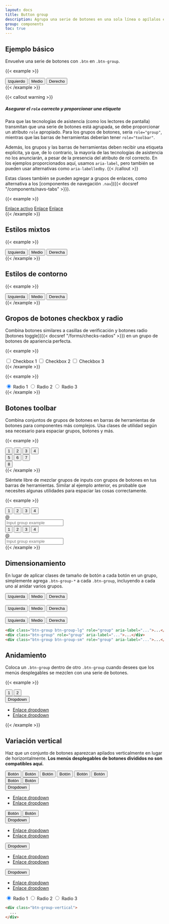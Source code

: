 ```yaml
---
layout: docs
title: Button group
description: Agrupa una serie de botones en una sola línea o apílalos en una columna vertical.
group: components
toc: true
---
```


## Ejemplo básico

Envuelve una serie de botones con `.btn` en `.btn-group`.

{{< example >}}
<div class="btn-group" role="group" aria-label="Basic example">
  <button type="button" class="btn btn-primary">Izquierdo</button>
  <button type="button" class="btn btn-primary">Medio</button>
  <button type="button" class="btn btn-primary">Derecho</button>
</div>
{{< /example >}}

{{< callout warning >}}
##### Asegurar el `role` correcto y proporcionar una etiqueta

Para que las tecnologías de asistencia (como los lectores de pantalla) transmitan que una serie de botones está agrupada, se debe proporcionar un atributo `role` apropiado. Para los grupos de botones, sería `role="group"`, mientras que las barras de herramientas deberían tener `role="toolbar"`.

Además, los grupos y las barras de herramientas deben recibir una etiqueta explícita, ya que, de lo contrario, la mayoría de las tecnologías de asistencia no los anunciarán, a pesar de la presencia del atributo de rol correcto. En los ejemplos proporcionados aquí, usamos `aria-label`, pero también se pueden usar alternativas como `aria-labelledby`.
{{< /callout >}}

Estas clases también se pueden agregar a grupos de enlaces, como alternativa a los [componentes de navegación `.nav`]({{< docsref "/components/navs-tabs" >}}).

{{< example >}}
<div class="btn-group">
  <a href="#" class="btn btn-primary active" aria-current="page">Enlace activo</a>
  <a href="#" class="btn btn-primary">Enlace</a>
  <a href="#" class="btn btn-primary">Enlace</a>
</div>
{{< /example >}}

## Estilos mixtos

{{< example >}}
<div class="btn-group" role="group" aria-label="Basic mixed styles example">
  <button type="button" class="btn btn-danger">Izquierda</button>
  <button type="button" class="btn btn-warning">Medio</button>
  <button type="button" class="btn btn-success">Derecha</button>
</div>
{{< /example >}}

## Estilos de contorno

{{< example >}}
<div class="btn-group" role="group" aria-label="Basic outlined example">
  <button type="button" class="btn btn-outline-primary">Izquierda</button>
  <button type="button" class="btn btn-outline-primary">Medio</button>
  <button type="button" class="btn btn-outline-primary">Derecha</button>
</div>
{{< /example >}}

## Gropos de botones checkbox y radio

Combina botones similares a casillas de verificación y botones radio [botones toggle]({{< docsref "/forms/checks-radios" >}}) en un grupo de botones de apariencia perfecta.

{{< example >}}
<div class="btn-group" role="group" aria-label="Basic checkbox toggle button group">
  <input type="checkbox" class="btn-check" id="btncheck1" autocomplete="off">
  <label class="btn btn-outline-primary" for="btncheck1">Checkbox 1</label>

  <input type="checkbox" class="btn-check" id="btncheck2" autocomplete="off">
  <label class="btn btn-outline-primary" for="btncheck2">Checkbox 2</label>

  <input type="checkbox" class="btn-check" id="btncheck3" autocomplete="off">
  <label class="btn btn-outline-primary" for="btncheck3">Checkbox 3</label>
</div>
{{< /example >}}

{{< example >}}
<div class="btn-group" role="group" aria-label="Basic radio toggle button group">
  <input type="radio" class="btn-check" name="btnradio" id="btnradio1" autocomplete="off" checked>
  <label class="btn btn-outline-primary" for="btnradio1">Radio 1</label>

  <input type="radio" class="btn-check" name="btnradio" id="btnradio2" autocomplete="off">
  <label class="btn btn-outline-primary" for="btnradio2">Radio 2</label>

  <input type="radio" class="btn-check" name="btnradio" id="btnradio3" autocomplete="off">
  <label class="btn btn-outline-primary" for="btnradio3">Radio 3</label>
</div>
{{< /example >}}

## Botones toolbar

Combina conjuntos de grupos de botones en barras de herramientas de botones para componentes más complejos. Usa clases de utilidad según sea necesario para espaciar grupos, botones y más.

{{< example >}}
<div class="btn-toolbar" role="toolbar" aria-label="Toolbar with button groups">
  <div class="btn-group me-2" role="group" aria-label="First group">
    <button type="button" class="btn btn-primary">1</button>
    <button type="button" class="btn btn-primary">2</button>
    <button type="button" class="btn btn-primary">3</button>
    <button type="button" class="btn btn-primary">4</button>
  </div>
  <div class="btn-group me-2" role="group" aria-label="Second group">
    <button type="button" class="btn btn-secondary">5</button>
    <button type="button" class="btn btn-secondary">6</button>
    <button type="button" class="btn btn-secondary">7</button>
  </div>
  <div class="btn-group" role="group" aria-label="Third group">
    <button type="button" class="btn btn-info">8</button>
  </div>
</div>
{{< /example >}}

Siéntete libre de mezclar grupos de inputs con grupos de botones en tus barras de herramientas. Similar al ejemplo anterior, es probable que necesites algunas utilidades para espaciar las cosas correctamente.

{{< example >}}
<div class="btn-toolbar mb-3" role="toolbar" aria-label="Toolbar with button groups">
  <div class="btn-group me-2" role="group" aria-label="First group">
    <button type="button" class="btn btn-outline-secondary">1</button>
    <button type="button" class="btn btn-outline-secondary">2</button>
    <button type="button" class="btn btn-outline-secondary">3</button>
    <button type="button" class="btn btn-outline-secondary">4</button>
  </div>
  <div class="input-group">
    <div class="input-group-text" id="btnGroupAddon">@</div>
    <input type="text" class="form-control" placeholder="Input group example" aria-label="Input group example" aria-describedby="btnGroupAddon">
  </div>
</div>

<div class="btn-toolbar justify-content-between" role="toolbar" aria-label="Toolbar with button groups">
  <div class="btn-group" role="group" aria-label="First group">
    <button type="button" class="btn btn-outline-secondary">1</button>
    <button type="button" class="btn btn-outline-secondary">2</button>
    <button type="button" class="btn btn-outline-secondary">3</button>
    <button type="button" class="btn btn-outline-secondary">4</button>
  </div>
  <div class="input-group">
    <div class="input-group-text" id="btnGroupAddon2">@</div>
    <input type="text" class="form-control" placeholder="Input group example" aria-label="Input group example" aria-describedby="btnGroupAddon2">
  </div>
</div>
{{< /example >}}

## Dimensionamiento

En lugar de aplicar clases de tamaño de botón a cada botón en un grupo, simplemente agrega `.btn-group-*` a cada `.btn-group`, incluyendo a cada uno al anidar varios grupos.

<div class="bd-example">
  <div class="btn-group btn-group-lg" role="group" aria-label="Large button group">
    <button type="button" class="btn btn-outline-dark">Izquierda</button>
    <button type="button" class="btn btn-outline-dark">Medio</button>
    <button type="button" class="btn btn-outline-dark">Derecha</button>
  </div>
  <br>
  <div class="btn-group" role="group" aria-label="Default button group">
    <button type="button" class="btn btn-outline-dark">Izquierda</button>
    <button type="button" class="btn btn-outline-dark">Medio</button>
    <button type="button" class="btn btn-outline-dark">Derecha</button>
  </div>
  <br>
  <div class="btn-group btn-group-sm" role="group" aria-label="Small button group">
    <button type="button" class="btn btn-outline-dark">Izquierda</button>
    <button type="button" class="btn btn-outline-dark">Medio</button>
    <button type="button" class="btn btn-outline-dark">Derecha</button>
  </div>
</div>

```html
<div class="btn-group btn-group-lg" role="group" aria-label="...">...</div>
<div class="btn-group" role="group" aria-label="...">...</div>
<div class="btn-group btn-group-sm" role="group" aria-label="...">...</div>
```

## Anidamiento

Coloca un `.btn-group` dentro de otro `.btn-group` cuando desees que los menús desplegables se mezclen con una serie de botones.

{{< example >}}
<div class="btn-group" role="group" aria-label="Button group with nested dropdown">
  <button type="button" class="btn btn-primary">1</button>
  <button type="button" class="btn btn-primary">2</button>

  <div class="btn-group" role="group">
    <button id="btnGroupDrop1" type="button" class="btn btn-primary dropdown-toggle" data-bs-toggle="dropdown" aria-expanded="false">
      Dropdown
    </button>
    <ul class="dropdown-menu" aria-labelledby="btnGroupDrop1">
      <li><a class="dropdown-item" href="#">Enlace dropdown</a></li>
      <li><a class="dropdown-item" href="#">Enlace dropdown</a></li>
    </ul>
  </div>
</div>
{{< /example >}}

## Variación vertical

Haz que un conjunto de botones aparezcan apilados verticalmente en lugar de horizontalmente. **Los menús desplegables de botones divididos no son compatibles aquí.**

<div class="bd-example">
  <div class="btn-group-vertical" role="group" aria-label="Vertical button group">
    <button type="button" class="btn btn-dark">Botón</button>
    <button type="button" class="btn btn-dark">Botón</button>
    <button type="button" class="btn btn-dark">Botón</button>
    <button type="button" class="btn btn-dark">Botón</button>
    <button type="button" class="btn btn-dark">Botón</button>
    <button type="button" class="btn btn-dark">Botón</button>
  </div>
</div>

<div class="bd-example">
  <div class="btn-group-vertical" role="group" aria-label="Vertical button group">
    <button type="button" class="btn btn-primary">Botón</button>
    <button type="button" class="btn btn-primary">Botón</button>
    <div class="btn-group" role="group">
      <button id="btnGroupVerticalDrop1" type="button" class="btn btn-primary dropdown-toggle" data-bs-toggle="dropdown" aria-expanded="false">
        Dropdown
      </button>
      <ul class="dropdown-menu" aria-labelledby="btnGroupVerticalDrop1">
        <li><a class="dropdown-item" href="#">Enlace dropdown</a></li>
        <li><a class="dropdown-item" href="#">Enlace dropdown</a></li>
      </ul>
    </div>
    <button type="button" class="btn btn-primary">Botón</button>
    <button type="button" class="btn btn-primary">Botón</button>
    <div class="btn-group" role="group">
      <button id="btnGroupVerticalDrop2" type="button" class="btn btn-primary dropdown-toggle" data-bs-toggle="dropdown" aria-expanded="false">
        Dropdown
      </button>
      <ul class="dropdown-menu" aria-labelledby="btnGroupVerticalDrop2">
        <li><a class="dropdown-item" href="#">Enlace dropdown</a></li>
        <li><a class="dropdown-item" href="#">Enlace dropdown</a></li>
      </ul>
    </div>
    <div class="btn-group" role="group">
      <button id="btnGroupVerticalDrop3" type="button" class="btn btn-primary dropdown-toggle" data-bs-toggle="dropdown" aria-expanded="false">
        Dropdown
      </button>
      <ul class="dropdown-menu" aria-labelledby="btnGroupVerticalDrop3">
        <li><a class="dropdown-item" href="#">Enlace dropdown</a></li>
        <li><a class="dropdown-item" href="#">Enlace dropdown</a></li>
      </ul>
    </div>
    <div class="btn-group" role="group">
      <button id="btnGroupVerticalDrop4" type="button" class="btn btn-primary dropdown-toggle" data-bs-toggle="dropdown" aria-expanded="false">
        Dropdown
      </button>
      <ul class="dropdown-menu" aria-labelledby="btnGroupVerticalDrop4">
        <li><a class="dropdown-item" href="#">Enlace dropdown</a></li>
        <li><a class="dropdown-item" href="#">Enlace dropdown</a></li>
      </ul>
    </div>
  </div>
</div>

<div class="bd-example">
  <div class="btn-group-vertical" role="group" aria-label="Vertical radio toggle button group">
    <input type="radio" class="btn-check" name="vbtn-radio" id="vbtn-radio1" autocomplete="off" checked>
    <label class="btn btn-outline-danger" for="vbtn-radio1">Radio 1</label>
    <input type="radio" class="btn-check" name="vbtn-radio" id="vbtn-radio2" autocomplete="off">
    <label class="btn btn-outline-danger" for="vbtn-radio2">Radio 2</label>
    <input type="radio" class="btn-check" name="vbtn-radio" id="vbtn-radio3" autocomplete="off">
    <label class="btn btn-outline-danger" for="vbtn-radio3">Radio 3</label>
  </div>
</div>

```html
<div class="btn-group-vertical">
  ...
</div>
```
